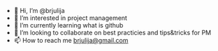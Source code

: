 - 👋 Hi, I’m @brjulija
- 👀 I’m interested in project management
- 🌱 I’m currently learning what is github
- 💞️ I’m looking to collaborate on best practicies and tips&tricks for PM
- 📫 How to reach me brjulija@gmail.com

<!---
brjulija/brjulija is a ✨ special ✨ repository because its `README.md` (this file) appears on your GitHub profile.
You can click the Preview link to take a look at your changes.
--->
